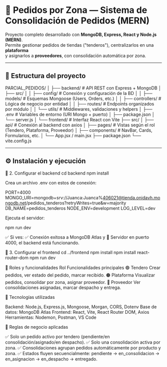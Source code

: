 # 🏪 Pedidos por Zona — Sistema de Consolidación de Pedidos (MERN)

Proyecto completo desarrollado con **MongoDB, Express, React y Node.js (MERN)**.  
Permite gestionar pedidos de tiendas ("tenderos"), centralizarlos en una **plataforma**  
y asignarlos a **proveedores**, con consolidación automática por zona.

---

## 📂 Estructura del proyecto

PARCIAL_PEDIDOS/
│
├── backend/ # API REST con Express + MongoDB
│ ├── src/
│ │ ├── config/ # Conexión y configuración de la BD
│ │ ├── models/ # Esquemas Mongoose (Users, Orders, etc.)
│ │ ├── controllers/ # Lógica de negocio por entidad
│ │ ├── routes/ # Endpoints organizados por módulo
│ │ └── utils/ # Middlewares, validaciones y helpers
│ ├── .env # Variables de entorno (URI Mongo + puerto)
│ ├── package.json
│ └── server.js
│
└── frontend/ # Interfaz React con Vite
├── src/
│ ├── api/ # Conexión al backend con axios
│ ├── pages/ # Vistas según el rol (Tendero, Plataforma, Proveedor)
│ ├── components/ # NavBar, Cards, Formularios, etc.
│ └── App.jsx / main.jsx
├── package.json
└── vite.config.js

---

## ⚙️ Instalación y ejecución
🔹 2. Configurar el backend
cd backend
npm install


Crea un archivo .env con estos de conexión:

PORT=4000
MONGO_URI=mongodb+srv://Juanca:Juanca%406021@tienda.onidavh.mongodb.net/pedidos_tenderos?retryWrites=true&w=majority
DB_NAME=pedidos_tenderos
NODE_ENV=development
LOG_LEVEL=dev


Ejecuta el servidor:

npm run dev


✅ Si ves: ✅ Conexión exitosa a MongoDB Atlas y 🚀 Servidor en puerto 4000, el backend está funcionando.

🔹 3. Configurar el frontend
cd ../frontend
npm install
npm install react-router-dom
npm run dev


🧠 Roles y funcionalidades
Rol	Funcionalidades principales
🟢 Tendero	Crear pedidos, ver estado del pedido, marcar recibido.
🟠 Plataforma	Visualizar pedidos, consolidar por zona, asignar proveedor.
🔵 Proveedor	Ver consolidaciones asignadas, marcar despacho y entrega.


🧰 Tecnologías utilizadas

Backend: Node.js, Express.js, Mongoose, Morgan, CORS, Dotenv
Base de datos: MongoDB Atlas
Frontend: React, Vite, React Router DOM, Axios
Herramientas: Nodemon, Postman, VS Code


🧩 Reglas de negocio aplicadas

✅ Solo un pedido activo por tendero (pendiente/en consolidación/asignado/en despacho).
✅ Solo una consolidación activa por zona.
✅ Consolidaciones agrupan pedidos automáticamente por producto y zona.
✅ Estados fluyen secuencialmente:
pendiente → en_consolidacion → en_asignacion → en_despacho → entregado.
